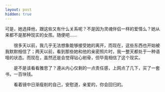 ```yaml
---
layout: post
hidden: true
---
```


可是，她选择他，跟这些又有什么关系呢？不是因为灵魂伴侣一样的爱情么？她从来都不是那种现实的女孩。随便吧……

　　很多天以前，我几乎无法想象能够接受她的离开，而现在，这些东西也开始被我默默相信了；两天以前，看到那些她和他的亲密照片时，我一整天都处于一种语噎的状态。而现在，虽然还是会觉得钻心剜骨，但毕竟相信了这个现实。

　　是不是该看看雅思了？遵从内心仅剩的一点责任感，上网点了几下，买了一套书，一百块钱。

　　看着镜中日渐瘦削的自己，安慰道，亲爱的，你会回归的。